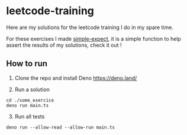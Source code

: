# leetcode-training

Here are my solutions for the leetcode training I do in my spare time.

For these exercises I made [simple-expect](https://github.com/franck-boucher/simple-expect), it is a simple function to help assert the results of my solutions, check it out !

## How to run

1. Clone the repo and install Deno https://deno.land/

2. Run a solution

```
cd ./some_exercice
deno run main.ts
```

3. Run all tests

```
deno run --allow-read --allow-run main.ts
```
